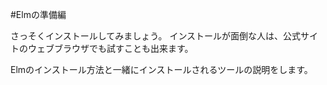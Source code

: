 #Elmの準備編

さっそくインストールしてみましょう。
インストールが面倒な人は、公式サイトのウェブブラウザでも試すことも出来ます。

Elmのインストール方法と一緒にインストールされるツールの説明をします。
